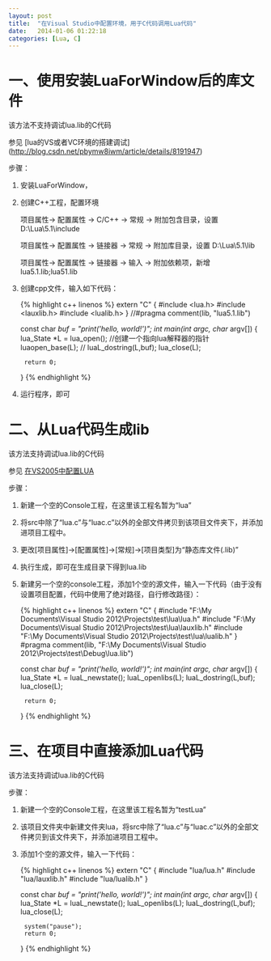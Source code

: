 ```yaml
---
layout: post
title:  "在Visual Studio中配置环境，用于C代码调用Lua代码"
date:   2014-01-06 01:22:18
categories: [Lua, C]
---
```


# 一、使用安装LuaForWindow后的库文件

该方法不支持调试lua.lib的C代码

参见  [lua的VS或者VC环境的搭建调试] (http://blog.csdn.net/pbymw8iwm/article/details/8191947)

步骤：

1. 安装LuaForWindow，

2. 创建C++工程，配置环境

     项目属性-> 配置属性 -> C/C++ -> 常规 -> 附加包含目录，设置 D:\Lua\5.1\include

     项目属性-> 配置属性 -> 链接器 -> 常规 -> 附加库目录，设置 D:\Lua\5.1\lib

     项目属性-> 配置属性 -> 链接器 -> 输入 -> 附加依赖项，新增  lua5.1.lib;lua51.lib

3. 创建cpp文件，输入如下代码：

    {% highlight c++ linenos %}
    extern "C" {
    #include <lua.h>
    #include <lauxlib.h>
    #include <lualib.h>
    } 
    //#pragma comment(lib, "lua5.1.lib")

    const char *buf = "print('hello, world!')";
    int main(int argc, char* argv[]) {
        lua_State *L = lua_open();     //创建一个指向lua解释器的指针
        luaopen_base(L);  //
        luaL_dostring(L,buf);
        lua_close(L);

        return 0;
    }
    {% endhighlight %}

4. 运行程序，即可

# 二、从Lua代码生成lib

该方法支持调试lua.lib的C代码

参见 [在VS2005中配置LUA](http://www.cppblog.com/lai3d/archive/2008/10/29/65465.html)

步骤：

1. 新建一个空的Console工程，在这里该工程名暂为“lua”

2. 将src中除了“lua.c”与“luac.c”以外的全部文件拷贝到该项目文件夹下，并添加进项目工程中。

3. 更改[项目属性]->[配置属性]->[常规]->[项目类型]为“静态库文件(.lib)”

4. 执行生成，即可在生成目录下得到lua.lib

5. 新建另一个空的console工程，添加1个空的源文件，输入一下代码（由于没有设置项目配置，代码中使用了绝对路径，自行修改路径）：

    {% highlight c++ linenos %}
    extern "C" {
    #include "F:\\My Documents\\Visual Studio 2012\\Projects\\test\\lua\\lua.h"
    #include "F:\\My Documents\\Visual Studio 2012\\Projects\\test\\lua\\lauxlib.h"
    #include "F:\\My Documents\\Visual Studio 2012\\Projects\\test\\lua\\lualib.h"
    } 
    #pragma comment(lib, "F:\\My Documents\\Visual Studio 2012\\Projects\\test\\Debug\\lua.lib")

    const char *buf = "print('hello, world!')";
    int main(int argc, char* argv[]) {
        lua_State *L = luaL_newstate();
        luaL_openlibs(L);
        luaL_dostring(L,buf);
        lua_close(L);

        return 0;
    }
    {% endhighlight %}

# 三、在项目中直接添加Lua代码

该方法支持调试lua.lib的C代码

步骤：

1. 新建一个空的Console工程，在这里该工程名暂为“testLua”

2. 该项目文件夹中新建文件夹lua，将src中除了“lua.c”与“luac.c”以外的全部文件拷贝到该文件夹下，并添加进项目工程中。

3. 添加1个空的源文件，输入一下代码：

    {% highlight c++ linenos %}
    extern "C" {
    #include "lua/lua.h"
    #include "lua/lauxlib.h"
    #include "lua/lualib.h"
    } 

    const char *buf = "print('hello, world!')";
    int main(int argc, char* argv[]) {
        lua_State *L = luaL_newstate();
        luaL_openlibs(L); 
        luaL_dostring(L,buf);
        lua_close(L);

        system("pause");
        return 0;
    }
    {% endhighlight %}
